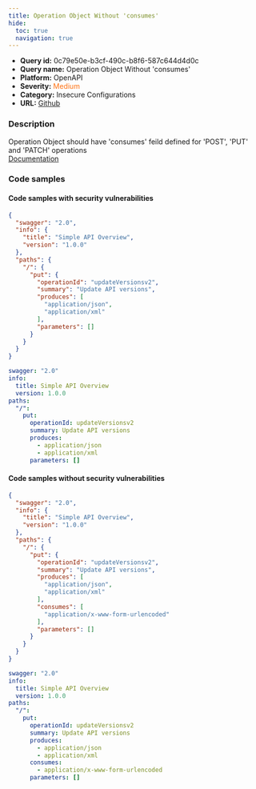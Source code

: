 ```yaml
---
title: Operation Object Without 'consumes'
hide:
  toc: true
  navigation: true
---
```


<style>
  .highlight .hll {
    background-color: #ff171742;
  }
  .md-content {
    max-width: 1100px;
    margin: 0 auto;
  }
</style>

-   **Query id:** 0c79e50e-b3cf-490c-b8f6-587c644d4d0c
-   **Query name:** Operation Object Without 'consumes'
-   **Platform:** OpenAPI
-   **Severity:** <span style="color:#ff7213">Medium</span>
-   **Category:** Insecure Configurations
-   **URL:** [Github](https://github.com/Checkmarx/kics/tree/master/assets/queries/openAPI/2.0/operation_object_without_consumes)

### Description
Operation Object should have 'consumes' feild defined for 'POST', 'PUT' and 'PATCH' operations<br>
[Documentation](https://swagger.io/specification/v2/#operation-object)

### Code samples
#### Code samples with security vulnerabilities
```json title="Positive test num. 1 - json file" hl_lines="9"
{
  "swagger": "2.0",
  "info": {
    "title": "Simple API Overview",
    "version": "1.0.0"
  },
  "paths": {
    "/": {
      "put": {
        "operationId": "updateVersionsv2",
        "summary": "Update API versions",
        "produces": [
          "application/json",
          "application/xml"
        ],
        "parameters": []
      }
    }
  }
}

```
```yaml title="Positive test num. 2 - yaml file" hl_lines="7"
swagger: "2.0"
info:
  title: Simple API Overview
  version: 1.0.0
paths:
  "/":
    put:
      operationId: updateVersionsv2
      summary: Update API versions
      produces:
        - application/json
        - application/xml
      parameters: []

```


#### Code samples without security vulnerabilities
```json title="Negative test num. 1 - json file"
{
  "swagger": "2.0",
  "info": {
    "title": "Simple API Overview",
    "version": "1.0.0"
  },
  "paths": {
    "/": {
      "put": {
        "operationId": "updateVersionsv2",
        "summary": "Update API versions",
        "produces": [
          "application/json",
          "application/xml"
        ],
        "consumes": [
          "application/x-www-form-urlencoded"
        ],
        "parameters": []
      }
    }
  }
}

```
```yaml title="Negative test num. 2 - yaml file"
swagger: "2.0"
info:
  title: Simple API Overview
  version: 1.0.0
paths:
  "/":
    put:
      operationId: updateVersionsv2
      summary: Update API versions
      produces:
        - application/json
        - application/xml
      consumes:
        - application/x-www-form-urlencoded
      parameters: []

```
